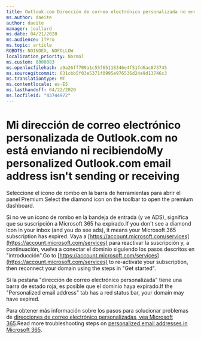 ```yaml
---
title: Outlook.com Dirección de correo electrónico personalizada no envía ni recibe
ms.author: daeite
author: daeite
manager: joallard
ms.date: 04/21/2020
ms.audience: ITPro
ms.topic: article
ROBOTS: NOINDEX, NOFOLLOW
localization_priority: Normal
ms.custom: 8000083
ms.openlocfilehash: a9a26ff709a1c55f65118346e4f51fd6ac873745
ms.sourcegitcommit: 631cbb5f03e5371f0995e976536d24e9d13746c3
ms.translationtype: MT
ms.contentlocale: es-ES
ms.lasthandoff: 04/22/2020
ms.locfileid: "43744972"
---
```

# <a name="my-personalized-outlookcom-email-address-isnt-sending-or-receiving"></a><span data-ttu-id="3a0f6-102">Mi dirección de correo electrónico personalizada de Outlook.com no está enviando ni recibiendo</span><span class="sxs-lookup"><span data-stu-id="3a0f6-102">My personalized Outlook.com email address isn't sending or receiving</span></span>

<span data-ttu-id="3a0f6-103">Seleccione el icono de rombo en la barra de herramientas para abrir el panel Premium.</span><span class="sxs-lookup"><span data-stu-id="3a0f6-103">Select the diamond icon on the toolbar to open the premium dashboard.</span></span>

<span data-ttu-id="3a0f6-104">Si no ve un icono de rombo en la bandeja de entrada (y ve ADS), significa que su suscripción a Microsoft 365 ha expirado.</span><span class="sxs-lookup"><span data-stu-id="3a0f6-104">If you don't see a diamond icon in your inbox (and you do see ads), it means your Microsoft 365 subscription has expired.</span></span> <span data-ttu-id="3a0f6-105">Vaya a [https://account.microsoft.com/services](https://account.microsoft.com/services) para reactivar la suscripción y, a continuación, vuelva a conectar el dominio siguiendo los pasos descritos en "introducción".</span><span class="sxs-lookup"><span data-stu-id="3a0f6-105">Go to [https://account.microsoft.com/services](https://account.microsoft.com/services) to re-activate your subscription, then reconnect your domain using the steps in "Get started".</span></span>

<span data-ttu-id="3a0f6-106">Si la pestaña "dirección de correo electrónico personalizada" tiene una barra de estado roja, es posible que el dominio haya expirado.</span><span class="sxs-lookup"><span data-stu-id="3a0f6-106">If the "Personalized email address" tab has a red status bar, your domain may have expired.</span></span>

<span data-ttu-id="3a0f6-107">Para obtener más información sobre los pasos para solucionar problemas de [direcciones de correo electrónico personalizadas, vea Microsoft 365](https://support.office.com/article/75416a58-b225-4c02-8c07-8979403b427b?wt.mc_id=Office_Outlook_com_Alchemy).</span><span class="sxs-lookup"><span data-stu-id="3a0f6-107">Read more troubleshooting steps on [personalized email addresses in Microsoft 365](https://support.office.com/article/75416a58-b225-4c02-8c07-8979403b427b?wt.mc_id=Office_Outlook_com_Alchemy).</span></span>